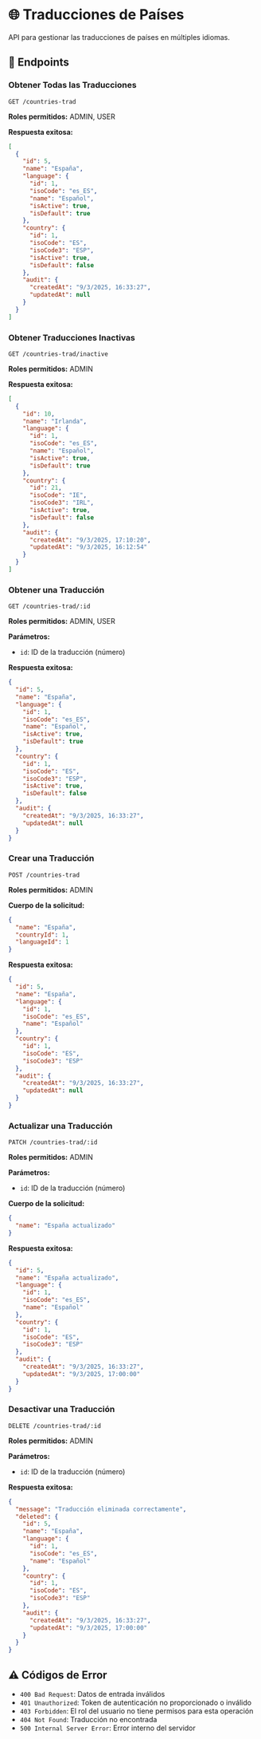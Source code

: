# 🌐 Traducciones de Países

API para gestionar las traducciones de países en múltiples idiomas.

## 📝 Endpoints

### Obtener Todas las Traducciones

```http
GET /countries-trad
```

**Roles permitidos:** ADMIN, USER

**Respuesta exitosa:**
```json
[
  {
    "id": 5,
    "name": "España",
    "language": {
      "id": 1,
      "isoCode": "es_ES",
      "name": "Español",
      "isActive": true,
      "isDefault": true
    },
    "country": {
      "id": 1,
      "isoCode": "ES",
      "isoCode3": "ESP",
      "isActive": true,
      "isDefault": false
    },
    "audit": {
      "createdAt": "9/3/2025, 16:33:27",
      "updatedAt": null
    }
  }
]
```

### Obtener Traducciones Inactivas

```http
GET /countries-trad/inactive
```

**Roles permitidos:** ADMIN

**Respuesta exitosa:**
```json
[
  {
    "id": 10,
    "name": "Irlanda",
    "language": {
      "id": 1,
      "isoCode": "es_ES",
      "name": "Español",
      "isActive": true,
      "isDefault": true
    },
    "country": {
      "id": 21,
      "isoCode": "IE",
      "isoCode3": "IRL",
      "isActive": true,
      "isDefault": false
    },
    "audit": {
      "createdAt": "9/3/2025, 17:10:20",
      "updatedAt": "9/3/2025, 16:12:54"
    }
  }
]
```

### Obtener una Traducción

```http
GET /countries-trad/:id
```

**Roles permitidos:** ADMIN, USER

**Parámetros:**
- `id`: ID de la traducción (número)

**Respuesta exitosa:**
```json
{
  "id": 5,
  "name": "España",
  "language": {
    "id": 1,
    "isoCode": "es_ES",
    "name": "Español",
    "isActive": true,
    "isDefault": true
  },
  "country": {
    "id": 1,
    "isoCode": "ES",
    "isoCode3": "ESP",
    "isActive": true,
    "isDefault": false
  },
  "audit": {
    "createdAt": "9/3/2025, 16:33:27",
    "updatedAt": null
  }
}
```

### Crear una Traducción

```http
POST /countries-trad
```

**Roles permitidos:** ADMIN

**Cuerpo de la solicitud:**
```json
{
  "name": "España",
  "countryId": 1,
  "languageId": 1
}
```

**Respuesta exitosa:**
```json
{
  "id": 5,
  "name": "España",
  "language": {
    "id": 1,
    "isoCode": "es_ES",
    "name": "Español"
  },
  "country": {
    "id": 1,
    "isoCode": "ES",
    "isoCode3": "ESP"
  },
  "audit": {
    "createdAt": "9/3/2025, 16:33:27",
    "updatedAt": null
  }
}
```

### Actualizar una Traducción

```http
PATCH /countries-trad/:id
```

**Roles permitidos:** ADMIN

**Parámetros:**
- `id`: ID de la traducción (número)

**Cuerpo de la solicitud:**
```json
{
  "name": "España actualizado"
}
```

**Respuesta exitosa:**
```json
{
  "id": 5,
  "name": "España actualizado",
  "language": {
    "id": 1,
    "isoCode": "es_ES",
    "name": "Español"
  },
  "country": {
    "id": 1,
    "isoCode": "ES",
    "isoCode3": "ESP"
  },
  "audit": {
    "createdAt": "9/3/2025, 16:33:27",
    "updatedAt": "9/3/2025, 17:00:00"
  }
}
```

### Desactivar una Traducción

```http
DELETE /countries-trad/:id
```

**Roles permitidos:** ADMIN

**Parámetros:**
- `id`: ID de la traducción (número)

**Respuesta exitosa:**
```json
{
  "message": "Traducción eliminada correctamente",
  "deleted": {
    "id": 5,
    "name": "España",
    "language": {
      "id": 1,
      "isoCode": "es_ES",
      "name": "Español"
    },
    "country": {
      "id": 1,
      "isoCode": "ES",
      "isoCode3": "ESP"
    },
    "audit": {
      "createdAt": "9/3/2025, 16:33:27",
      "updatedAt": "9/3/2025, 17:00:00"
    }
  }
}
```

## ⚠️ Códigos de Error

- `400 Bad Request`: Datos de entrada inválidos
- `401 Unauthorized`: Token de autenticación no proporcionado o inválido
- `403 Forbidden`: El rol del usuario no tiene permisos para esta operación
- `404 Not Found`: Traducción no encontrada
- `500 Internal Server Error`: Error interno del servidor
